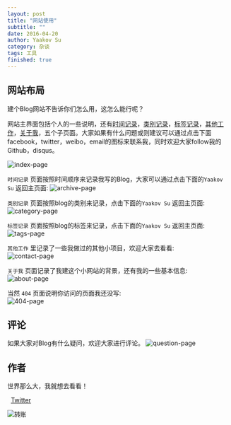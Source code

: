 ```yaml
---
layout: post
title: "网站使用"
subtitle: ""
date: 2016-04-20
author: Yaakov Su
category: 杂谈
tags: 工具
finished: true
---
```



## 网站布局

建个Blog网站不告诉你们怎么用，这怎么能行呢？

网站主界面包括个人的一些说明，还有[时间记录](http://yaakovary.com/archive/)，[类别记录](http://yaakovary.com/category/)，[标签记录](http://yaakovary.com/tags/)，[其他工作](http://yaakovary.com/contact/)，[关于我](http://yaakovary.com/about/)，五个子页面。大家如果有什么问题或则建议可以通过点击下面facebook，twitter，weibo，email的图标来联系我，同时欢迎大家follow我的Github，disqus。

![index-page](http://yaakovary.com/img/blog/firstPage.png)

 `时间记录` 页面按照时间顺序来记录我写的Blog，大家可以通过点击下面的`Yaakov Su`  返回主页面:
![archive-page](http://yaakovary.com/img/blog/archive.png)

`类别记录` 页面按照blog的类别来记录，点击下面的`Yaakov Su`  返回主页面:  
![category-page](http://yaakovary.com/img/blog/category.png)

`标签记录` 页面按照blog的标签来记录，点击下面的`Yaakov Su`  返回主页面:  
![tags-page](http://yaakovary.com/img/blog/tags.png)

`其他工作` 里记录了一些我做过的其他小项目，欢迎大家去看看:  
![contact-page](http://yaakovary.com/img/blog/contact.png)

`关于我` 页面记录了我建这个小网站的背景，还有我的一些基本信息:  
![about-page](http://yaakovary.com/img/blog/about.png)

当然 `404` 页面说明你访问的页面我还没写:  
![404-page](http://yaakovary.com/img/blog/404.png)

## 评论

如果大家对Blog有什么疑问，欢迎大家进行评论。
![question-page](http://yaakovary.com/img/blog/question.png)

## 作者

世界那么大，我就想去看看！

<i class="fa fa-twitter"></i>&nbsp;&nbsp;[Twitter](https://twitter.com/doG__uS)

<form action="https://shenghuo.alipay.com/send/payment/fill.htm" method="POST" target="_blank" accept-charset="GBK">
<input name="optEmail" type="hidden" value="你的支付宝账号" />
<input name="payAmount" type="hidden" value="默认的捐赠金额" />
<input id="title" name="title" type="hidden" value="默认显示的付款说明" />
<input name="memo" type="hidden" value="备注" />
<input name="pay" type="image" value="转账" src="https://img.alipay.com/sys/personalprod/style/mc/btn-index.png" />
</form>



